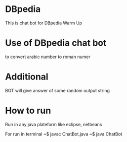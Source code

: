 # DBpedia
This is chat bot for DBpedia Warm Up 

# Use of DBpedia chat bot
to convert arabic number to roman numer

# Additional
BOT will give answer of some random output string

# How to run 
Run in any java plateform like eclipse, netbeans

For run in terminal 
~$ javac ChatBot.java
~$ java ChatBot
